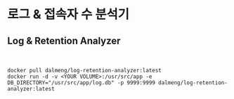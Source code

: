 # 로그 & 접속자 수 분석기
## Log & Retention Analyzer
<br/>

```docker pull dalmeng/log-retention-analyzer:latest```<br/>
```docker run -d -v <YOUR VOLUME>:/usr/src/app -e DB_DIRECTORY="/usr/src/app/log.db" -p 9999:9999 dalmeng/log-retention-analyzer:latest```<br/>